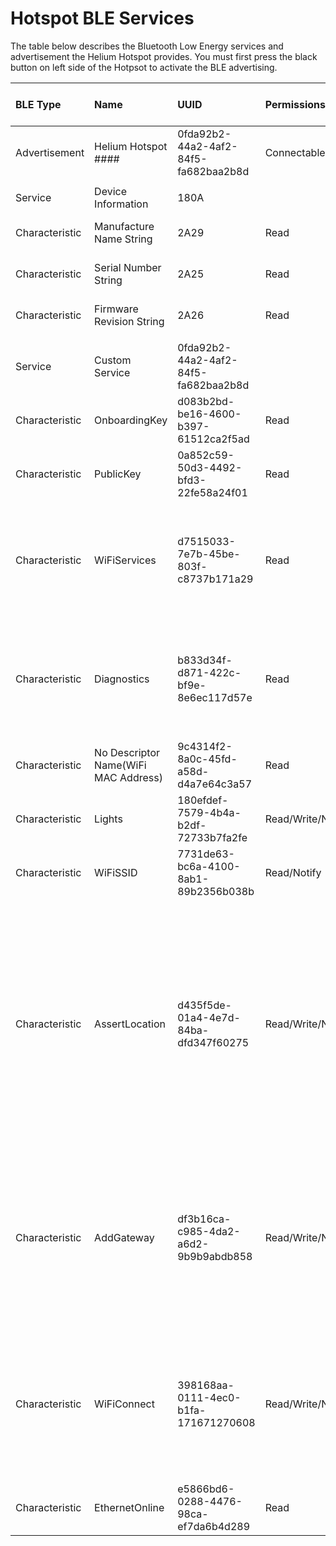 # Hotspot BLE Services

The table below describes the Bluetooth Low Energy services and advertisement the Helium Hotspot provides. You must first press the black button on left side of the Hotpsot to activate the BLE advertising.

<table>
  <thead>
    <tr>
      <th style="text-align:left"><b>BLE Type</b>
      </th>
      <th style="text-align:left"><b>Name</b>
      </th>
      <th style="text-align:left"><b>UUID</b>
      </th>
      <th style="text-align:left"><b>Permissions</b>
      </th>
      <th style="text-align:left"><b>Data Type</b>
      </th>
      <th style="text-align:left"><b>Protocol Buffers Definition</b>
      </th>
      <th style="text-align:left"><b>Max Data</b>
      </th>
      <th style="text-align:left"><b>Default Data</b>
      </th>
      <th style="text-align:left"><b>Description</b>
      </th>
      <th style="text-align:left"><b>Example Value</b>
      </th>
    </tr>
  </thead>
  <tbody>
    <tr>
      <td style="text-align:left">Advertisement</td>
      <td style="text-align:left">Helium Hotspot ####</td>
      <td style="text-align:left">0fda92b2-44a2-4af2-84f5-fa682baa2b8d</td>
      <td style="text-align:left">Connectable</td>
      <td style="text-align:left"></td>
      <td style="text-align:left"></td>
      <td style="text-align:left"></td>
      <td style="text-align:left"></td>
      <td style="text-align:left"></td>
      <td style="text-align:left"></td>
    </tr>
    <tr>
      <td style="text-align:left"></td>
      <td style="text-align:left"></td>
      <td style="text-align:left"></td>
      <td style="text-align:left"></td>
      <td style="text-align:left"></td>
      <td style="text-align:left"></td>
      <td style="text-align:left"></td>
      <td style="text-align:left"></td>
      <td style="text-align:left"></td>
      <td style="text-align:left"></td>
    </tr>
    <tr>
      <td style="text-align:left">Service</td>
      <td style="text-align:left">Device Information</td>
      <td style="text-align:left">180A</td>
      <td style="text-align:left"></td>
      <td style="text-align:left"></td>
      <td style="text-align:left"></td>
      <td style="text-align:left"></td>
      <td style="text-align:left"></td>
      <td style="text-align:left"></td>
      <td style="text-align:left"></td>
    </tr>
    <tr>
      <td style="text-align:left">Characteristic</td>
      <td style="text-align:left">Manufacture Name String</td>
      <td style="text-align:left">2A29</td>
      <td style="text-align:left">Read</td>
      <td style="text-align:left">binary -&gt; string</td>
      <td style="text-align:left"></td>
      <td style="text-align:left"></td>
      <td style="text-align:left">6 bytes</td>
      <td style="text-align:left"></td>
      <td style="text-align:left">&quot;Helium&quot;</td>
    </tr>
    <tr>
      <td style="text-align:left">Characteristic</td>
      <td style="text-align:left">Serial Number String</td>
      <td style="text-align:left">2A25</td>
      <td style="text-align:left">Read</td>
      <td style="text-align:left">binary -&gt; string</td>
      <td style="text-align:left"></td>
      <td style="text-align:left"></td>
      <td style="text-align:left">12 bytes</td>
      <td style="text-align:left"></td>
      <td style="text-align:left">&quot;6081F989E7BF&quot;</td>
    </tr>
    <tr>
      <td style="text-align:left">Characteristic</td>
      <td style="text-align:left">Firmware Revision String</td>
      <td style="text-align:left">2A26</td>
      <td style="text-align:left">Read</td>
      <td style="text-align:left">binary -&gt; string</td>
      <td style="text-align:left"></td>
      <td style="text-align:left"></td>
      <td style="text-align:left">12 bytes</td>
      <td style="text-align:left"></td>
      <td style="text-align:left">&quot;2020.02.18.1&quot;</td>
    </tr>
    <tr>
      <td style="text-align:left"></td>
      <td style="text-align:left"></td>
      <td style="text-align:left"></td>
      <td style="text-align:left"></td>
      <td style="text-align:left"></td>
      <td style="text-align:left"></td>
      <td style="text-align:left"></td>
      <td style="text-align:left"></td>
      <td style="text-align:left"></td>
      <td style="text-align:left"></td>
    </tr>
    <tr>
      <td style="text-align:left">Service</td>
      <td style="text-align:left">Custom Service</td>
      <td style="text-align:left">0fda92b2-44a2-4af2-84f5-fa682baa2b8d</td>
      <td style="text-align:left"></td>
      <td style="text-align:left"></td>
      <td style="text-align:left"></td>
      <td style="text-align:left"></td>
      <td style="text-align:left"></td>
      <td style="text-align:left"></td>
      <td style="text-align:left"></td>
    </tr>
    <tr>
      <td style="text-align:left">Characteristic</td>
      <td style="text-align:left">OnboardingKey</td>
      <td style="text-align:left">d083b2bd-be16-4600-b397-61512ca2f5ad</td>
      <td style="text-align:left">Read</td>
      <td style="text-align:left">binary -&gt; string</td>
      <td style="text-align:left"></td>
      <td style="text-align:left"></td>
      <td style="text-align:left">41 bytes</td>
      <td style="text-align:left"></td>
      <td style="text-align:left">&quot;11TqqVzycXK5k49bXbmcUcSne91krq7v3VSQCfDXr&quot;</td>
    </tr>
    <tr>
      <td style="text-align:left">Characteristic</td>
      <td style="text-align:left">PublicKey</td>
      <td style="text-align:left">0a852c59-50d3-4492-bfd3-22fe58a24f01</td>
      <td style="text-align:left">Read</td>
      <td style="text-align:left">binary -&gt; string</td>
      <td style="text-align:left"></td>
      <td style="text-align:left"></td>
      <td style="text-align:left">41 bytes</td>
      <td style="text-align:left"></td>
      <td style="text-align:left">&quot;117ei8D1Bk2kYqWNjSFuLgg3BrtTNSTi2tt14LRUFgt&quot;</td>
    </tr>
    <tr>
      <td style="text-align:left">Characteristic</td>
      <td style="text-align:left">WiFiServices</td>
      <td style="text-align:left">d7515033-7e7b-45be-803f-c8737b171a29</td>
      <td style="text-align:left">Read</td>
      <td style="text-align:left">binary -&gt; proto</td>
      <td style="text-align:left">
        <p>message wifi_services_v1 {</p>
        <p>repeated string services = 1;</p>
        <p>}</p>
      </td>
      <td style="text-align:left">512 bytes</td>
      <td style="text-align:left"></td>
      <td style="text-align:left"></td>
      <td style="text-align:left"></td>
    </tr>
    <tr>
      <td style="text-align:left">Characteristic</td>
      <td style="text-align:left">Diagnostics</td>
      <td style="text-align:left">b833d34f-d871-422c-bf9e-8e6ec117d57e</td>
      <td style="text-align:left">Read</td>
      <td style="text-align:left">binary -&gt; proto</td>
      <td style="text-align:left">
        <p>message diagnostics_v1</p>
        <p>{ mapdiagnostics = 1;</p>
        <p>}</p>
      </td>
      <td style="text-align:left"></td>
      <td style="text-align:left"></td>
      <td style="text-align:left"></td>
      <td style="text-align:left"></td>
    </tr>
    <tr>
      <td style="text-align:left">Characteristic</td>
      <td style="text-align:left">No Descriptor Name(WiFi MAC Address)</td>
      <td style="text-align:left">9c4314f2-8a0c-45fd-a58d-d4a7e64c3a57</td>
      <td style="text-align:left">Read</td>
      <td style="text-align:left">binary -&gt; string</td>
      <td style="text-align:left"></td>
      <td style="text-align:left"></td>
      <td style="text-align:left">12 bytes</td>
      <td style="text-align:left"></td>
      <td style="text-align:left">&quot;6081F989E7BF&quot;</td>
    </tr>
    <tr>
      <td style="text-align:left">Characteristic</td>
      <td style="text-align:left">Lights</td>
      <td style="text-align:left">180efdef-7579-4b4a-b2df-72733b7fa2fe</td>
      <td style="text-align:left">Read/Write/Notify</td>
      <td style="text-align:left">binary -&gt; string</td>
      <td style="text-align:left"></td>
      <td style="text-align:left"></td>
      <td style="text-align:left">2 bytes</td>
      <td style="text-align:left"></td>
      <td style="text-align:left">&quot;on&quot;</td>
    </tr>
    <tr>
      <td style="text-align:left">Characteristic</td>
      <td style="text-align:left">WiFiSSID</td>
      <td style="text-align:left">7731de63-bc6a-4100-8ab1-89b2356b038b</td>
      <td style="text-align:left">Read/Notify</td>
      <td style="text-align:left">binary -&gt; string</td>
      <td style="text-align:left"></td>
      <td style="text-align:left"></td>
      <td style="text-align:left"></td>
      <td style="text-align:left"></td>
      <td style="text-align:left">&quot;&quot;</td>
    </tr>
    <tr>
      <td style="text-align:left">Characteristic</td>
      <td style="text-align:left">AssertLocation</td>
      <td style="text-align:left">d435f5de-01a4-4e7d-84ba-dfd347f60275</td>
      <td style="text-align:left">Read/Write/Notify</td>
      <td style="text-align:left">binary -&gt; proto</td>
      <td style="text-align:left">
        <p>message assert_loc_v1</p>
        <p>{</p>
        <p>float lat = 1; float lon = 2; string owner = 3;</p>
        <p>uint64 nonce = 4;</p>
        <p>uint64 fee = 5; uint64 amount = 6;</p>
        <p>string payer = 7; }</p>
      </td>
      <td style="text-align:left"></td>
      <td style="text-align:left">12 bytes</td>
      <td style="text-align:left"></td>
      <td style="text-align:left">&quot;init&quot;</td>
    </tr>
    <tr>
      <td style="text-align:left">Characteristic</td>
      <td style="text-align:left">AddGateway</td>
      <td style="text-align:left">df3b16ca-c985-4da2-a6d2-9b9b9abdb858</td>
      <td style="text-align:left">Read/Write/Notify</td>
      <td style="text-align:left">binary -&gt; proto</td>
      <td style="text-align:left">
        <p>message add_gateway_v1 {</p>
        <p>string owner = 1;</p>
        <p>uint64 amount = 2;</p>
        <p>uint64 fee = 3; string payer = 4; }</p>
      </td>
      <td style="text-align:left"></td>
      <td style="text-align:left"></td>
      <td style="text-align:left"></td>
      <td style="text-align:left">&quot;init&quot;</td>
    </tr>
    <tr>
      <td style="text-align:left">Characteristic</td>
      <td style="text-align:left">WiFiConnect</td>
      <td style="text-align:left">398168aa-0111-4ec0-b1fa-171671270608</td>
      <td style="text-align:left">Read/Write/Notify</td>
      <td style="text-align:left">binary -&gt; proto</td>
      <td style="text-align:left">
        <p>message wifi_connect_v1 {</p>
        <p>string service = 1;</p>
        <p>string password = 2;</p>
        <p>}</p>
      </td>
      <td style="text-align:left"></td>
      <td style="text-align:left"></td>
      <td style="text-align:left"></td>
      <td style="text-align:left">&quot;init&quot;</td>
    </tr>
    <tr>
      <td style="text-align:left">Characteristic</td>
      <td style="text-align:left">EthernetOnline</td>
      <td style="text-align:left">e5866bd6-0288-4476-98ca-ef7da6b4d289</td>
      <td style="text-align:left">Read</td>
      <td style="text-align:left">binary -&gt; string</td>
      <td style="text-align:left"></td>
      <td style="text-align:left"></td>
      <td style="text-align:left"></td>
      <td style="text-align:left"></td>
      <td style="text-align:left">&quot;true&quot; or &quot;false&quot;</td>
    </tr>
  </tbody>
</table>